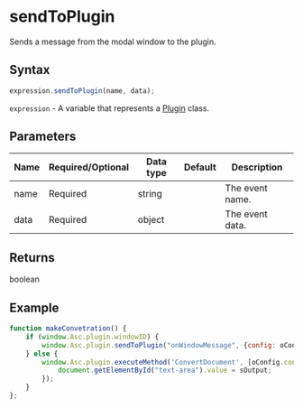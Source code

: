 # sendToPlugin

Sends a message from the modal window to the plugin.

## Syntax

```javascript
expression.sendToPlugin(name, data);
```

`expression` - A variable that represents a [Plugin](../Plugin.md) class.

## Parameters

| **Name** | **Required/Optional** | **Data type** | **Default** | **Description** |
| ------------- | ------------- | ------------- | ------------- | ------------- |
| name | Required | string |  | The event name. |
| data | Required | object |  | The event data. |

## Returns

boolean

## Example

```javascript
function makeConvetration() {
    if (window.Asc.plugin.windowID) {
        window.Asc.plugin.sendToPlugin("onWindowMessage", {config: oConfig});
    } else {
        window.Asc.plugin.executeMethod('ConvertDocument', [oConfig.convertType, oConfig.htmlHeadings, oConfig.base64img, oConfig.demoteHeadings, oConfig.renderHTMLTags], function(sOutput) {
            document.getElementById("text-area").value = sOutput;
        });
    }
};
```
